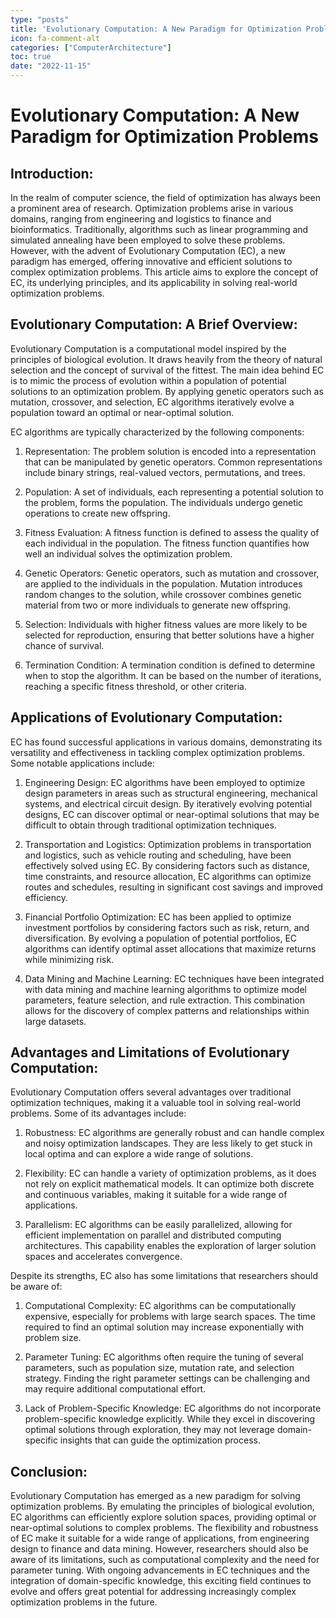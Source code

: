 ```yaml
---
type: "posts"
title: 'Evolutionary Computation: A New Paradigm for Optimization Problems'
icon: fa-comment-alt
categories: ["ComputerArchitecture"]
toc: true
date: "2022-11-15"
---
```




# Evolutionary Computation: A New Paradigm for Optimization Problems

## Introduction:

In the realm of computer science, the field of optimization has always been a prominent area of research. Optimization problems arise in various domains, ranging from engineering and logistics to finance and bioinformatics. Traditionally, algorithms such as linear programming and simulated annealing have been employed to solve these problems. However, with the advent of Evolutionary Computation (EC), a new paradigm has emerged, offering innovative and efficient solutions to complex optimization problems. This article aims to explore the concept of EC, its underlying principles, and its applicability in solving real-world optimization problems.

## Evolutionary Computation: A Brief Overview:

Evolutionary Computation is a computational model inspired by the principles of biological evolution. It draws heavily from the theory of natural selection and the concept of survival of the fittest. The main idea behind EC is to mimic the process of evolution within a population of potential solutions to an optimization problem. By applying genetic operators such as mutation, crossover, and selection, EC algorithms iteratively evolve a population toward an optimal or near-optimal solution.

EC algorithms are typically characterized by the following components:

1. Representation: The problem solution is encoded into a representation that can be manipulated by genetic operators. Common representations include binary strings, real-valued vectors, permutations, and trees.

2. Population: A set of individuals, each representing a potential solution to the problem, forms the population. The individuals undergo genetic operations to create new offspring.

3. Fitness Evaluation: A fitness function is defined to assess the quality of each individual in the population. The fitness function quantifies how well an individual solves the optimization problem.

4. Genetic Operators: Genetic operators, such as mutation and crossover, are applied to the individuals in the population. Mutation introduces random changes to the solution, while crossover combines genetic material from two or more individuals to generate new offspring.

5. Selection: Individuals with higher fitness values are more likely to be selected for reproduction, ensuring that better solutions have a higher chance of survival.

6. Termination Condition: A termination condition is defined to determine when to stop the algorithm. It can be based on the number of iterations, reaching a specific fitness threshold, or other criteria.

## Applications of Evolutionary Computation:

EC has found successful applications in various domains, demonstrating its versatility and effectiveness in tackling complex optimization problems. Some notable applications include:

1. Engineering Design: EC algorithms have been employed to optimize design parameters in areas such as structural engineering, mechanical systems, and electrical circuit design. By iteratively evolving potential designs, EC can discover optimal or near-optimal solutions that may be difficult to obtain through traditional optimization techniques.

2. Transportation and Logistics: Optimization problems in transportation and logistics, such as vehicle routing and scheduling, have been effectively solved using EC. By considering factors such as distance, time constraints, and resource allocation, EC algorithms can optimize routes and schedules, resulting in significant cost savings and improved efficiency.

3. Financial Portfolio Optimization: EC has been applied to optimize investment portfolios by considering factors such as risk, return, and diversification. By evolving a population of potential portfolios, EC algorithms can identify optimal asset allocations that maximize returns while minimizing risk.

4. Data Mining and Machine Learning: EC techniques have been integrated with data mining and machine learning algorithms to optimize model parameters, feature selection, and rule extraction. This combination allows for the discovery of complex patterns and relationships within large datasets.

## Advantages and Limitations of Evolutionary Computation:

Evolutionary Computation offers several advantages over traditional optimization techniques, making it a valuable tool in solving real-world problems. Some of its advantages include:

1. Robustness: EC algorithms are generally robust and can handle complex and noisy optimization landscapes. They are less likely to get stuck in local optima and can explore a wide range of solutions.

2. Flexibility: EC can handle a variety of optimization problems, as it does not rely on explicit mathematical models. It can optimize both discrete and continuous variables, making it suitable for a wide range of applications.

3. Parallelism: EC algorithms can be easily parallelized, allowing for efficient implementation on parallel and distributed computing architectures. This capability enables the exploration of larger solution spaces and accelerates convergence.

Despite its strengths, EC also has some limitations that researchers should be aware of:

1. Computational Complexity: EC algorithms can be computationally expensive, especially for problems with large search spaces. The time required to find an optimal solution may increase exponentially with problem size.

2. Parameter Tuning: EC algorithms often require the tuning of several parameters, such as population size, mutation rate, and selection strategy. Finding the right parameter settings can be challenging and may require additional computational effort.

3. Lack of Problem-Specific Knowledge: EC algorithms do not incorporate problem-specific knowledge explicitly. While they excel in discovering optimal solutions through exploration, they may not leverage domain-specific insights that can guide the optimization process.

## Conclusion:

Evolutionary Computation has emerged as a new paradigm for solving optimization problems. By emulating the principles of biological evolution, EC algorithms can efficiently explore solution spaces, providing optimal or near-optimal solutions to complex problems. The flexibility and robustness of EC make it suitable for a wide range of applications, from engineering design to finance and data mining. However, researchers should also be aware of its limitations, such as computational complexity and the need for parameter tuning. With ongoing advancements in EC techniques and the integration of domain-specific knowledge, this exciting field continues to evolve and offers great potential for addressing increasingly complex optimization problems in the future.